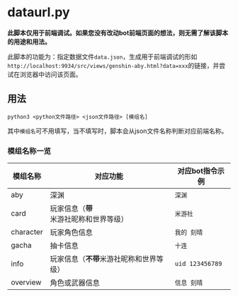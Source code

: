 # dataurl.py

**此脚本仅用于前端调试。如果您没有改动bot前端页面的想法，则无需了解该脚本的用途和用法。**

此脚本的功能为：指定数据文件`data.json`，生成用于前端调试的形如`http://localhost:9934/src/views/genshin-aby.html?data=xxx`的链接，并尝试在浏览器中访问该页面。

## 用法

`python3 <python文件路径> <json文件路径> [模组名]`

其中`模组名`可不用填写，当不填写时，脚本会从json文件名称判断对应前端名称。

### 模组名称一览

| 模组名称  | 对应功能                                 | 对应bot指令示例 |
| --------- | ---------------------------------------- | --------------- |
| aby       | 深渊                                     | `深渊`          |
| card      | 玩家信息（**带**米游社昵称和世界等级）   | `米游社`        |
| character | 玩家角色信息                             | `我的 刻晴`     |
| gacha     | 抽卡信息                                 | `十连`          |
| info      | 玩家信息（**不带**米游社昵称和世界等级） | `uid 123456789` |
| overview  | 角色或武器信息                           | `信息 刻晴`     |

